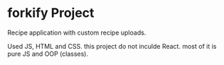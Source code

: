 # forkify Project

Recipe application with custom recipe uploads.

Used JS, HTML and CSS. this project do not inculde React. most of it is pure JS and OOP (classes).
